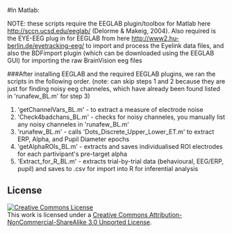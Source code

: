 #In Matlab:

NOTE: these scripts require the EEGLAB plugin/toolbox for Matlab here http://sccn.ucsd.edu/eeglab/  (Delorme & Makeig, 2004). 
Also required is the EYE-EEG plug in for EEGLAB from here http://www2.hu-berlin.de/eyetracking-eeg/ to import and process the Eyelink data files, and also the BDFimport plugin (which can be downloaded using the EEGLAB GUI) for importing the raw BrainVision eeg files

###After installing EEGLAB and the required EEGLAB plugins, we ran the scripts in the following order.
(note: can skip steps 1 and 2 because they are just for finding noisy eeg channeles, which have already been found listed in 'runafew_BL.m' for step 3)

1. 'getChannelVars_BL.m' - to extract a measure of electrode noise
2. 'Check4badchans_BL.m' - checks for noisy channeles, you manually list any noisy channeles in 'runafew_BL.m'
3. 'runafew_BL.m' - calls 'Dots_Discrete_Upper_Lower_ET.m' to extract ERP, Alpha, and Pupil Diameter epochs 
4. 'getAlphaROIs_BL.m' - extracts and saves individualised ROI electrodes for each partivipant's pre-target alpha 
5. 'Extract_for_R_BL.m' - extracts trial-by-trial data (behavioural, EEG/ERP, pupil) and saves to .csv for import into R for inferential analysis


## License

<a rel="license" href="http://creativecommons.org/licenses/by-nc-sa/3.0/"><img alt="Creative Commons License" style="border-width:0" src="http://i.creativecommons.org/l/by-nc-sa/3.0/88x31.png" /></a><br />This work is licensed under a <a rel="license" href="http://creativecommons.org/licenses/by-nc-sa/3.0/">Creative Commons Attribution-NonCommercial-ShareAlike 3.0 Unported License</a>.

